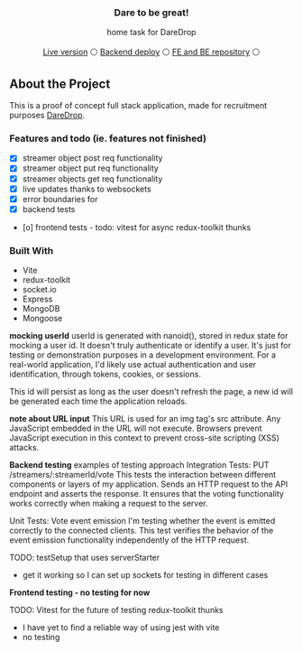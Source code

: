 <div align="center">
 
  <h3 align="center">Dare to be great!</h3>

  <p align="center">
    home task for DareDrop
    <br />
    <br />
    <a href="https://streamerrate.netlify.app/">Live version</a> 
    &#9898;
    <a href="https://streamerratebe.onrender.com/">Backend deploy</a> 
    &#9898;
    <a href="https://github.com/MaciejFigat/streamerRating">FE and BE repository</a>
    &#9898;
  </p>
</div>

## About the Project

This is a proof of concept full stack application, made for recruitment purposes [DareDrop](https://daredrop.com/).

### Features and todo (ie. features not finished)

- [x] streamer object post req functionality
- [x] streamer object put req functionality
- [x] streamer objects get req functionality
- [x] live updates thanks to websockets
- [x] error boundaries for 
- [x] backend tests
- [o] frontend tests - todo: vitest for async redux-toolkit thunks

### Built With
- Vite 
- redux-toolkit 
- socket.io
- Express
- MongoDB
- Mongoose

**mocking userId**
userId is generated with nanoid(), stored in redux state for mocking a user id.
It doesn't truly authenticate or identify a user. It's just for testing or demonstration purposes in a development environment. For a real-world application, I'd likely use actual authentication and user identification, through tokens, cookies, or sessions.

This id will persist as long as the user doesn't refresh the page, a new id will be generated each time the application reloads.


**note about URL input**
This URL is used for an img tag's src attribute. Any JavaScript embedded in the URL will not execute. Browsers prevent JavaScript execution in this context to prevent cross-site scripting (XSS) attacks.



**Backend testing** 
examples of testing approach
Integration Tests: PUT /streamers/:streamerId/vote
This tests the interaction between different components or layers of my application. Sends an HTTP request to the API endpoint and asserts the response. It ensures that the voting functionality works correctly when making a request to the server.

Unit Tests: Vote event emission 
I'm testing whether the event is emitted correctly to the connected clients.
This test verifies the behavior of the event emission functionality independently of the HTTP request. 

TODO: testSetup that uses serverStarter
* get it working so I can set up sockets for testing in different cases

**Frontend testing - no testing for now** 

TODO: Vitest for the future of testing redux-toolkit thunks
* I have yet to find a reliable way of using jest with vite
* no testing 